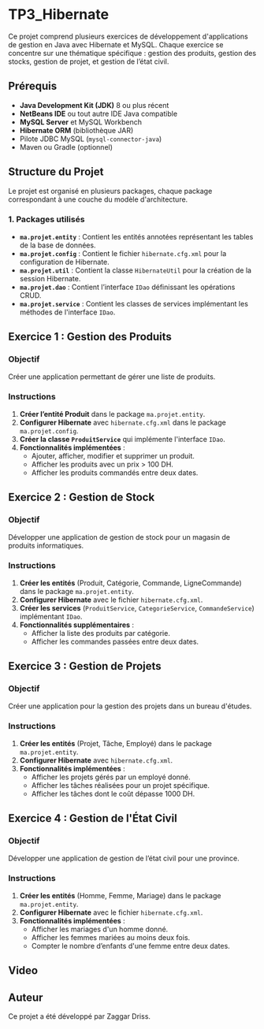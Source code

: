 # TP3_Hibernate
Ce projet comprend plusieurs exercices de développement d'applications de gestion en Java avec Hibernate et MySQL. Chaque exercice se concentre sur une thématique spécifique : gestion des produits, gestion des stocks, gestion de projet, et gestion de l’état civil. 

## Prérequis
- **Java Development Kit (JDK)** 8 ou plus récent  
- **NetBeans IDE** ou tout autre IDE Java compatible  
- **MySQL Server** et MySQL Workbench  
- **Hibernate ORM** (bibliothèque JAR)  
- Pilote JDBC MySQL (`mysql-connector-java`)  
- Maven ou Gradle (optionnel)

## Structure du Projet
Le projet est organisé en plusieurs packages, chaque package correspondant à une couche du modèle d'architecture.

### 1. Packages utilisés
- **`ma.projet.entity`** : Contient les entités annotées représentant les tables de la base de données.
- **`ma.projet.config`** : Contient le fichier `hibernate.cfg.xml` pour la configuration de Hibernate.
- **`ma.projet.util`** : Contient la classe `HibernateUtil` pour la création de la session Hibernate.
- **`ma.projet.dao`** : Contient l’interface `IDao` définissant les opérations CRUD.
- **`ma.projet.service`** : Contient les classes de services implémentant les méthodes de l'interface `IDao`.

## Exercice 1 : Gestion des Produits
### Objectif
Créer une application permettant de gérer une liste de produits. 

### Instructions
1. **Créer l’entité Produit** dans le package `ma.projet.entity`.
2. **Configurer Hibernate** avec `hibernate.cfg.xml` dans le package `ma.projet.config`.
3. **Créer la classe `ProduitService`** qui implémente l'interface `IDao`.
4. **Fonctionnalités implémentées** :
   - Ajouter, afficher, modifier et supprimer un produit.
   - Afficher les produits avec un prix > 100 DH.
   - Afficher les produits commandés entre deux dates.
  
## Exercice 2 : Gestion de Stock
### Objectif
Développer une application de gestion de stock pour un magasin de produits informatiques.

### Instructions
1. **Créer les entités** (Produit, Catégorie, Commande, LigneCommande) dans le package `ma.projet.entity`.
2. **Configurer Hibernate** avec le fichier `hibernate.cfg.xml`.
3. **Créer les services** (`ProduitService`, `CategorieService`, `CommandeService`) implémentant `IDao`.
4. **Fonctionnalités supplémentaires** :
   - Afficher la liste des produits par catégorie.
   - Afficher les commandes passées entre deux dates.
## Exercice 3 : Gestion de Projets
### Objectif
Créer une application pour la gestion des projets dans un bureau d'études.

### Instructions
1. **Créer les entités** (Projet, Tâche, Employé) dans le package `ma.projet.entity`.
2. **Configurer Hibernate** avec `hibernate.cfg.xml`.
3. **Fonctionnalités implémentées** :
   - Afficher les projets gérés par un employé donné.
   - Afficher les tâches réalisées pour un projet spécifique.
   - Afficher les tâches dont le coût dépasse 1000 DH.
## Exercice 4 : Gestion de l'État Civil
### Objectif
Développer une application de gestion de l’état civil pour une province.

### Instructions
1. **Créer les entités** (Homme, Femme, Mariage) dans le package `ma.projet.entity`.
2. **Configurer Hibernate** avec le fichier `hibernate.cfg.xml`.
3. **Fonctionnalités implémentées** :
   - Afficher les mariages d'un homme donné.
   - Afficher les femmes mariées au moins deux fois.
   - Compter le nombre d’enfants d'une femme entre deux dates.

## Video

## Auteur
Ce projet a été développé par Zaggar Driss.
